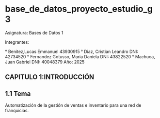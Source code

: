 # base_de_datos_proyecto_estudio_g3

Asignatura: Bases de Datos 1

Integrantes:

° Benitez,Lucas Emmanuel 43930915
° Diaz, Cristian Leandro DNI: 42734520
° Fernandez Gotusso, Maria Daniela DNI: 43822520
° Machuca, Juan Gabriel DNI: 40048379
Año: 2025

## CAPITULO 1:INTRODUCCIÓN

## 1.1 Tema
Automatización de la gestión de ventas e inventario para una red de franquicias.



